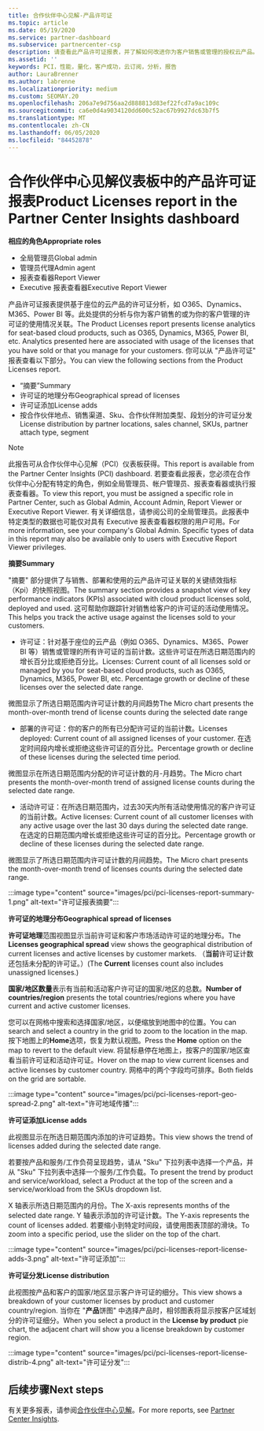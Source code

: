 ```yaml
---
title: 合作伙伴中心见解-产品许可证
ms.topic: article
ms.date: 05/19/2020
ms.service: partner-dashboard
ms.subservice: partnercenter-csp
description: 请查看此产品许可证报表，并了解如何改进你为客户销售或管理的授权云产品。
ms.assetid: ''
keywords: PCI，性能，量化，客户成功，云订阅，分析，报告
author: LauraBrenner
ms.author: labrenne
ms.localizationpriority: medium
ms.custom: SEOMAY.20
ms.openlocfilehash: 206a7e9d756aa2d888813d83ef22fcd7a9ac109c
ms.sourcegitcommit: ca6e0d4a9034120dd600c52ac67b9927dc63b7f5
ms.translationtype: MT
ms.contentlocale: zh-CN
ms.lasthandoff: 06/05/2020
ms.locfileid: "84452878"
---
```

# <a name="product-licenses-report-in-the-partner-center-insights-dashboard"></a><span data-ttu-id="16fc3-104">合作伙伴中心见解仪表板中的产品许可证报表</span><span class="sxs-lookup"><span data-stu-id="16fc3-104">Product Licenses report in the Partner Center Insights dashboard</span></span>

<span data-ttu-id="16fc3-105">**相应的角色**</span><span class="sxs-lookup"><span data-stu-id="16fc3-105">**Appropriate roles**</span></span>
- <span data-ttu-id="16fc3-106">全局管理员</span><span class="sxs-lookup"><span data-stu-id="16fc3-106">Global admin</span></span>
- <span data-ttu-id="16fc3-107">管理员代理</span><span class="sxs-lookup"><span data-stu-id="16fc3-107">Admin agent</span></span>
- <span data-ttu-id="16fc3-108">报表查看器</span><span class="sxs-lookup"><span data-stu-id="16fc3-108">Report Viewer</span></span>
- <span data-ttu-id="16fc3-109">Executive 报表查看器</span><span class="sxs-lookup"><span data-stu-id="16fc3-109">Executive Report Viewer</span></span>

<span data-ttu-id="16fc3-110">产品许可证报表提供基于座位的云产品的许可证分析，如 O365、Dynamics、M365、Power BI 等。此处提供的分析与你为客户销售的或为你的客户管理的许可证的使用情况关联。</span><span class="sxs-lookup"><span data-stu-id="16fc3-110">The Product Licenses report presents license analytics for seat-based cloud products, such as O365, Dynamics, M365, Power BI, etc. Analytics presented here are associated with usage of the licenses that you have sold or that you manage for your customers.</span></span> <span data-ttu-id="16fc3-111">你可以从 "产品许可证" 报表查看以下部分。</span><span class="sxs-lookup"><span data-stu-id="16fc3-111">You can view the following sections from the Product Licenses report.</span></span>

- <span data-ttu-id="16fc3-112">“摘要”</span><span class="sxs-lookup"><span data-stu-id="16fc3-112">Summary</span></span>
- <span data-ttu-id="16fc3-113">许可证的地理分布</span><span class="sxs-lookup"><span data-stu-id="16fc3-113">Geographical spread of licenses</span></span>
- <span data-ttu-id="16fc3-114">许可证添加</span><span class="sxs-lookup"><span data-stu-id="16fc3-114">License adds</span></span>
- <span data-ttu-id="16fc3-115">按合作伙伴地点、销售渠道、Sku、合作伙伴附加类型、段划分的许可证分发</span><span class="sxs-lookup"><span data-stu-id="16fc3-115">License distribution by partner locations, sales channel, SKUs, partner attach type, segment</span></span>

 > [!NOTE]
 > <span data-ttu-id="16fc3-116">此报告可从合作伙伴中心见解（PCI）仪表板获得。</span><span class="sxs-lookup"><span data-stu-id="16fc3-116">This report is available from the Partner Center Insights (PCI) dashboard.</span></span> <span data-ttu-id="16fc3-117">若要查看此报表，您必须在合作伙伴中心分配有特定的角色，例如全局管理员、帐户管理员、报表查看器或执行报表查看器。</span><span class="sxs-lookup"><span data-stu-id="16fc3-117">To view this report, you must be assigned a specific role in Partner Center, such as Global Admin, Account Admin, Report Viewer or Executive Report Viewer.</span></span> <span data-ttu-id="16fc3-118">有关详细信息，请参阅公司的全局管理员。此报表中特定类型的数据也可能仅对具有 Executive 报表查看器权限的用户可用。</span><span class="sxs-lookup"><span data-stu-id="16fc3-118">For more information, see your company's Global Admin. Specific types of data in this report may also be available only to users with Executive Report Viewer privileges.</span></span>

<span data-ttu-id="16fc3-119">**摘要**</span><span class="sxs-lookup"><span data-stu-id="16fc3-119">**Summary**</span></span>

<span data-ttu-id="16fc3-120">"摘要" 部分提供了与销售、部署和使用的云产品许可证关联的关键绩效指标（Kpi）的快照视图。</span><span class="sxs-lookup"><span data-stu-id="16fc3-120">The summary section provides a snapshot view of key performance indicators (KPIs) associated with cloud product licenses sold, deployed and used.</span></span> <span data-ttu-id="16fc3-121">这可帮助你跟踪针对销售给客户的许可证的活动使用情况。</span><span class="sxs-lookup"><span data-stu-id="16fc3-121">This helps you track the active usage against the licenses sold to your customers.</span></span>

- <span data-ttu-id="16fc3-122">许可证：针对基于座位的云产品（例如 O365、Dynamics、M365、Power BI 等）销售或管理的所有许可证的当前计数。这些许可证在所选日期范围内的增长百分比或拒绝百分比。</span><span class="sxs-lookup"><span data-stu-id="16fc3-122">Licenses: Current count of all licenses sold or managed by you for seat-based cloud products, such as O365, Dynamics, M365, Power BI, etc. Percentage growth or decline of these licenses over the selected date range.</span></span>

<span data-ttu-id="16fc3-123">微图显示了所选日期范围内许可证计数的月间趋势</span><span class="sxs-lookup"><span data-stu-id="16fc3-123">The Micro chart presents the month-over-month trend of license counts during the selected date range</span></span>

- <span data-ttu-id="16fc3-124">部署的许可证：你的客户的所有已分配许可证的当前计数。</span><span class="sxs-lookup"><span data-stu-id="16fc3-124">Licenses deployed: Current count of all assigned licenses of your customer.</span></span>
<span data-ttu-id="16fc3-125">在选定时间段内增长或拒绝这些许可证的百分比。</span><span class="sxs-lookup"><span data-stu-id="16fc3-125">Percentage growth or decline of these licenses during the selected time period.</span></span>

<span data-ttu-id="16fc3-126">微图显示在所选日期范围内分配的许可证计数的月-月趋势。</span><span class="sxs-lookup"><span data-stu-id="16fc3-126">The Micro chart presents the month-over-month trend of assigned license counts during the selected date range.</span></span>

- <span data-ttu-id="16fc3-127">活动许可证：在所选日期范围内，过去30天内所有活动使用情况的客户许可证的当前计数。</span><span class="sxs-lookup"><span data-stu-id="16fc3-127">Active licenses: Current count of all customer licenses with any active usage over the last 30 days during the selected date range.</span></span>
<span data-ttu-id="16fc3-128">在选定的日期范围内增长或拒绝这些许可证的百分比。</span><span class="sxs-lookup"><span data-stu-id="16fc3-128">Percentage growth or decline of these licenses during the selected date range.</span></span>

<span data-ttu-id="16fc3-129">微图显示了所选日期范围内许可证计数的月间趋势。</span><span class="sxs-lookup"><span data-stu-id="16fc3-129">The Micro chart presents the month-over-month trend of licenses counts during the selected date range.</span></span>

:::image type="content" source="images/pci/pci-licenses-report-summary-1.png" alt-text="许可证报表摘要":::

<span data-ttu-id="16fc3-131">**许可证的地理分布**</span><span class="sxs-lookup"><span data-stu-id="16fc3-131">**Geographical spread of licenses**</span></span>

<span data-ttu-id="16fc3-132">**许可证地理**范围视图显示当前许可证和客户市场活动许可证的地理分布。</span><span class="sxs-lookup"><span data-stu-id="16fc3-132">The **Licenses geographical spread** view shows the geographical distribution of current licenses and active licenses by customer markets.</span></span> <span data-ttu-id="16fc3-133">（**当前**许可证计数还包括未分配的许可证。）</span><span class="sxs-lookup"><span data-stu-id="16fc3-133">(The **Current** licenses count also includes unassigned licenses.)</span></span>

<span data-ttu-id="16fc3-134">**国家/地区数量**表示有当前和活动客户许可证的国家/地区的总数。</span><span class="sxs-lookup"><span data-stu-id="16fc3-134">**Number of countries/region** presents the total countries/regions where you have current and active customer licenses.</span></span>

<span data-ttu-id="16fc3-135">您可以在网格中搜索和选择国家/地区，以便缩放到地图中的位置。</span><span class="sxs-lookup"><span data-stu-id="16fc3-135">You can search and select a country in the grid to zoom to the location in the map.</span></span> <span data-ttu-id="16fc3-136">按下地图上的**Home**选项，恢复为默认视图。</span><span class="sxs-lookup"><span data-stu-id="16fc3-136">Press the **Home** option on the map to revert to the default view.</span></span> <span data-ttu-id="16fc3-137">将鼠标悬停在地图上，按客户的国家/地区查看当前许可证和活动许可证。</span><span class="sxs-lookup"><span data-stu-id="16fc3-137">Hover on the map to view current licenses and active licenses by customer country.</span></span> <span data-ttu-id="16fc3-138">网格中的两个字段均可排序。</span><span class="sxs-lookup"><span data-stu-id="16fc3-138">Both fields on the grid are sortable.</span></span>

:::image type="content" source="images/pci/pci-licenses-report-geo-spread-2.png" alt-text="许可地域传播":::

<span data-ttu-id="16fc3-140">**许可证添加**</span><span class="sxs-lookup"><span data-stu-id="16fc3-140">**License adds**</span></span>

<span data-ttu-id="16fc3-141">此视图显示在所选日期范围内添加的许可证趋势。</span><span class="sxs-lookup"><span data-stu-id="16fc3-141">This view shows the trend of licenses added during the selected date range.</span></span> 

<span data-ttu-id="16fc3-142">若要按产品和服务/工作负荷呈现趋势，请从 "Sku" 下拉列表中选择一个产品，并从 "Sku" 下拉列表中选择一个服务/工作负载。</span><span class="sxs-lookup"><span data-stu-id="16fc3-142">To present the trend by product and service/workload, select a Product at the top of the screen and a service/workload from the SKUs dropdown list.</span></span>

<span data-ttu-id="16fc3-143">X 轴表示所选日期范围内的月份。</span><span class="sxs-lookup"><span data-stu-id="16fc3-143">The X-axis represents months of the selected date range.</span></span> <span data-ttu-id="16fc3-144">Y 轴表示添加的许可证计数。</span><span class="sxs-lookup"><span data-stu-id="16fc3-144">The Y-axis represents the count of licenses added.</span></span> <span data-ttu-id="16fc3-145">若要缩小到特定时间段，请使用图表顶部的滑块。</span><span class="sxs-lookup"><span data-stu-id="16fc3-145">To zoom into a specific period, use the slider on the top of the chart.</span></span>

:::image type="content" source="images/pci/pci-licenses-report-license-adds-3.png" alt-text="许可证添加":::

<span data-ttu-id="16fc3-147">**许可证分发**</span><span class="sxs-lookup"><span data-stu-id="16fc3-147">**License distribution**</span></span>

<span data-ttu-id="16fc3-148">此视图按产品和客户的国家/地区显示客户许可证的细分。</span><span class="sxs-lookup"><span data-stu-id="16fc3-148">This view shows a breakdown of your customer licenses by product and customer country/region.</span></span> <span data-ttu-id="16fc3-149">当你在 "**产品**饼图" 中选择产品时，相邻图表将显示按客户区域划分的许可证细分。</span><span class="sxs-lookup"><span data-stu-id="16fc3-149">When you select a product in the **License by product** pie chart, the adjacent chart will show you a license breakdown by customer region.</span></span>

:::image type="content" source="images/pci/pci-licenses-report-license-distrib-4.png" alt-text="许可证分发":::

## <a name="next-steps"></a><span data-ttu-id="16fc3-151">后续步骤</span><span class="sxs-lookup"><span data-stu-id="16fc3-151">Next steps</span></span>

<span data-ttu-id="16fc3-152">有关更多报表，请参阅[合作伙伴中心见解](partner-center-insights.md)。</span><span class="sxs-lookup"><span data-stu-id="16fc3-152">For more reports, see [Partner Center Insights](partner-center-insights.md).</span></span>
